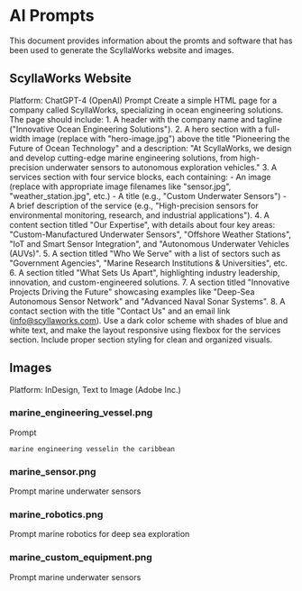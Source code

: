 # AI Prompts
This document provides information about the promts and software that has been used to generate the ScyllaWorks website and images.
## ScyllaWorks Website
Platform: ChatGPT-4 (OpenAI)
Prompt
    Create a simple HTML page for a company called ScyllaWorks, specializing in ocean engineering solutions. The page should include:
    1. A header with the company name and tagline ("Innovative Ocean Engineering Solutions").
    2. A hero section with a full-width image (replace with "hero-image.jpg") above the title "Pioneering the Future of Ocean Technology" and a description: "At ScyllaWorks, we design and develop cutting-edge marine engineering solutions, from high-precision underwater sensors to autonomous exploration vehicles."
    3. A services section with four service blocks, each containing:
    - An image (replace with appropriate image filenames like "sensor.jpg", "weather_station.jpg", etc.)
    - A title (e.g., "Custom Underwater Sensors")
    - A brief description of the service (e.g., "High-precision sensors for environmental monitoring, research, and industrial applications").
    4. A content section titled "Our Expertise", with details about four key areas: "Custom-Manufactured Underwater Sensors", "Offshore Weather Stations", "IoT and Smart Sensor Integration", and "Autonomous Underwater Vehicles (AUVs)".
    5. A section titled "Who We Serve" with a list of sectors such as "Government Agencies", "Marine Research Institutions & Universities", etc.
    6. A section titled "What Sets Us Apart", highlighting industry leadership, innovation, and custom-engineered solutions.
    7. A section titled "Innovative Projects Driving the Future" showcasing examples like "Deep-Sea Autonomous Sensor Network" and "Advanced Naval Sonar Systems".
    8. A contact section with the title "Contact Us" and an email link (info@scyllaworks.com).
    Use a dark color scheme with shades of blue and white text, and make the layout responsive using flexbox for the services section. Include proper section styling for clean and organized visuals.


## Images
Platform: InDesign, Text to Image (Adobe Inc.)
### marine_engineering_vessel.png
Prompt

```
marine engineering vesselin the caribbean
```

### marine_sensor.png
Prompt
    marine underwater sensors
### marine_robotics.png
Prompt
    marine robotics for deep sea exploration
### marine_custom_equipment.png
Prompt
    marine underwater sensors
